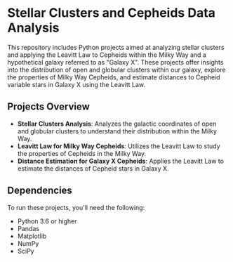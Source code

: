 # Stellar Clusters and Cepheids Data Analysis

This repository includes Python projects aimed at analyzing stellar clusters and applying the Leavitt Law to Cepheids within the Milky Way and a hypothetical galaxy referred to as "Galaxy X". These projects offer insights into the distribution of open and globular clusters within our galaxy, explore the properties of Milky Way Cepheids, and estimate distances to Cepheid variable stars in Galaxy X using the Leavitt Law.

## Projects Overview

- **Stellar Clusters Analysis**: Analyzes the galactic coordinates of open and globular clusters to understand their distribution within the Milky Way.
- **Leavitt Law for Milky Way Cepheids**: Utilizes the Leavitt Law to study the properties of Cepheids in the Milky Way.
- **Distance Estimation for Galaxy X Cepheids**: Applies the Leavitt Law to estimate the distances of Cepheid stars in Galaxy X.

## Dependencies

To run these projects, you'll need the following:

- Python 3.6 or higher
- Pandas
- Matplotlib
- NumPy
- SciPy
